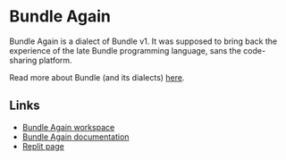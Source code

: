 # Bundle Again

Bundle Again is a dialect of Bundle v1. 
It was supposed to bring back the experience of the late Bundle programming language, sans the code-sharing platform.

Read more about Bundle (and its dialects) [here](https://esolangs.org/wiki/Bundle).

## Links
* [Bundle Again workspace](https://bundle-again.gilbert189.repl.co/workspace.html)
* [Bundle Again documentation](https://bundle-again.gilbert189.repl.co/docs.html)
* [Replit page](https://replit.com/@Gilbert189/Bundle-Again)